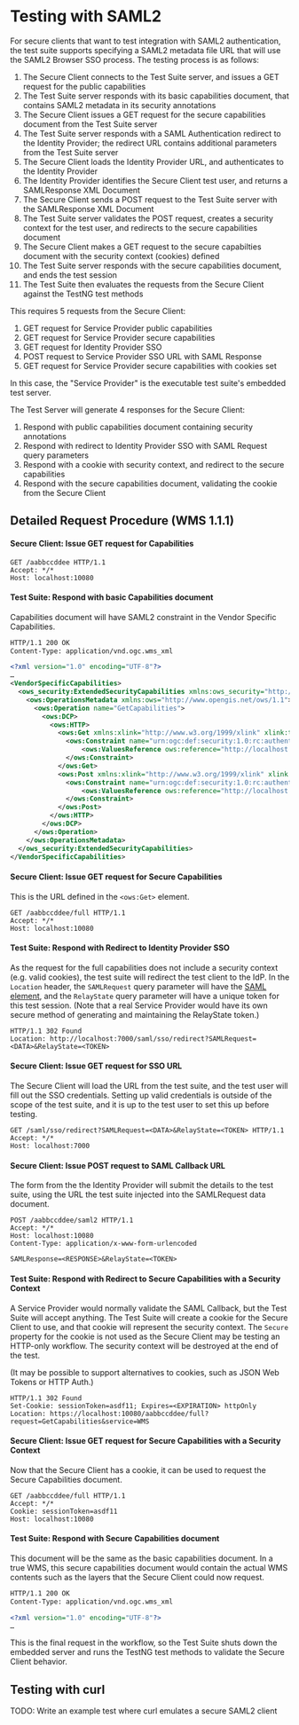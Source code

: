 
# Testing with SAML2

For secure clients that want to test integration with SAML2 authentication, the test suite supports specifying a SAML2 metadata file URL that will use the SAML2 Browser SSO process. The testing process is as follows:

1. The Secure Client connects to the Test Suite server, and issues a GET request for the public capabilities
2. The Test Suite server responds with its basic capabilities document, that contains SAML2 metadata in its security annotations
3. The Secure Client issues a GET request for the secure capabilities document from the Test Suite server
4. The Test Suite server responds with a SAML Authentication redirect to the Identity Provider; the redirect URL contains additional parameters from the Test Suite server
5. The Secure Client loads the Identity Provider URL, and authenticates to the Identity Provider
6. The Identity Provider identifies the Secure Client test user, and returns a SAMLResponse XML Document
7. The Secure Client sends a POST request to the Test Suite server with the SAMLResponse XML Document
8. The Test Suite server validates the POST request, creates a security context for the test user, and redirects to the secure capabilities document
9. The Secure Client makes a GET request to the secure capabilties document with the security context (cookies) defined
10. The Test Suite server responds with the secure capabilities document, and ends the test session
11. The Test Suite then evaluates the requests from the Secure Client against the TestNG test methods

This requires 5 requests from the Secure Client:

1. GET request for Service Provider public capabilities
2. GET request for Service Provider secure capabilities
3. GET request for Identity Provider SSO
4. POST request to Service Provider SSO URL with SAML Response
5. GET request for Service Provider secure capabilities with cookies set

In this case, the "Service Provider" is the executable test suite's embedded test server.

The Test Server will generate 4 responses for the Secure Client:

1. Respond with public capabilities document containing security annotations
2. Respond with redirect to Identity Provider SSO with SAML Request query parameters
3. Respond with a cookie with security context, and redirect to the secure capabilities
4. Respond with the secure capabilities document, validating the cookie from the Secure Client

## Detailed Request Procedure (WMS 1.1.1)

#### Secure Client: Issue GET request for Capabilities

```
GET /aabbccddee HTTP/1.1
Accept: */*
Host: localhost:10080
```

#### Test Suite: Respond with basic Capabilities document

Capabilities document will have SAML2 constraint in the Vendor Specific Capabilities.

```xml
HTTP/1.1 200 OK
Content-Type: application/vnd.ogc.wms_xml

<?xml version="1.0" encoding="UTF-8"?>
…
<VendorSpecificCapabilities>
  <ows_security:ExtendedSecurityCapabilities xmlns:ows_security="http://www.opengis.net/security/1.0">
    <ows:OperationsMetadata xmlns:ows="http://www.opengis.net/ows/1.1">
      <ows:Operation name="GetCapabilities">
        <ows:DCP>
          <ows:HTTP>
            <ows:Get xmlns:xlink="http://www.w3.org/1999/xlink" xlink:type="simple" xlink:href="https://localhost:10080/aabbccddee/full">
              <ows:Constraint name="urn:ogc:def:security:1.0:rc:authentication:saml2">
                  <ows:ValuesReference ows:reference="http://localhost:7000/saml/sso"/>
              </ows:Constraint>
            </ows:Get>
            <ows:Post xmlns:xlink="http://www.w3.org/1999/xlink" xlink:type="simple" xlink:href="https://localhost:10080/aabbccddee/full">
              <ows:Constraint name="urn:ogc:def:security:1.0:rc:authentication:saml2">
                  <ows:ValuesReference ows:reference="http://localhost:7000/saml/sso"/>
              </ows:Constraint>
            </ows:Post>
          </ows:HTTP>
        </ows:DCP>
      </ows:Operation>
    </ows:OperationsMetadata>
  </ows_security:ExtendedSecurityCapabilities>
</VendorSpecificCapabilities>
```

#### Secure Client: Issue GET request for Secure Capabilities

This is the URL defined in the `<ows:Get>` element.

```
GET /aabbccddee/full HTTP/1.1
Accept: */*
Host: localhost:10080
```

#### Test Suite: Respond with Redirect to Identity Provider SSO

As the request for the full capabilities does not include a security context (e.g. valid cookies), the test suite will redirect the test client to the IdP. In the `Location` header, the `SAMLRequest` query parameter will have the [SAML element](https://en.wikipedia.org/wiki/SAML_2.0#SP_Redirect_Request;_IdP_POST_Response), and the `RelayState` query parameter will have a unique token for this test session. (Note that a real Service Provider would have its own secure method of generating and maintaining the RelayState token.)

```
HTTP/1.1 302 Found
Location: http://localhost:7000/saml/sso/redirect?SAMLRequest=<DATA>&RelayState=<TOKEN>
```

#### Secure Client: Issue GET request for SSO URL

The Secure Client will load the URL from the test suite, and the test user will fill out the SSO credentials. Setting up valid credentials is outside of the scope of the test suite, and it is up to the test user to set this up before testing.

```
GET /saml/sso/redirect?SAMLRequest=<DATA>&RelayState=<TOKEN> HTTP/1.1
Accept: */*
Host: localhost:7000
```

#### Secure Client: Issue POST request to SAML Callback URL

The form from the the Identity Provider will submit the details to the test suite, using the URL the test suite injected into the SAMLRequest data document.

```
POST /aabbccddee/saml2 HTTP/1.1
Accept: */*
Host: localhost:10080
Content-Type: application/x-www-form-urlencoded

SAMLResponse=<RESPONSE>&RelayState=<TOKEN>
```

#### Test Suite: Respond with Redirect to Secure Capabilities with a Security Context

A Service Provider would normally validate the SAML Callback, but the Test Suite will accept anything. The Test Suite will create a cookie for the Secure Client to use, and that cookie will represent the security context. The `Secure` property for the cookie is not used as the Secure Client may be testing an HTTP-only workflow. The security context will be destroyed at the end of the test.

(It may be possible to support alternatives to cookies, such as JSON Web Tokens or HTTP Auth.)

```
HTTP/1.1 302 Found
Set-Cookie: sessionToken=asdf11; Expires=<EXPIRATION> httpOnly
Location: https://localhost:10080/aabbccddee/full?request=GetCapabilities&service=WMS
```

#### Secure Client: Issue GET request for Secure Capabilities with a Security Context

Now that the Secure Client has a cookie, it can be used to request the Secure Capabilities document.

```
GET /aabbccddee/full HTTP/1.1
Accept: */*
Cookie: sessionToken=asdf11
Host: localhost:10080
```

#### Test Suite: Respond with Secure Capabilities document

This document will be the same as the basic capabilities document. In a true WMS, this secure capabilities document would contain the actual WMS contents such as the layers that the Secure Client could now request.

```xml
HTTP/1.1 200 OK
Content-Type: application/vnd.ogc.wms_xml

<?xml version="1.0" encoding="UTF-8"?>
…
```

This is the final request in the workflow, so the Test Suite shuts down the embedded server and runs the TestNG test methods to validate the Secure Client behavior.

## Testing with curl

TODO: Write an example test where curl emulates a secure SAML2 client
